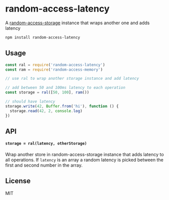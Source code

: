 # random-access-latency

A [random-access-storage](https://github.com/random-access-storage/random-access-storage) instance that wraps another one and adds latency

```sh
npm install random-access-latency
```

## Usage

```js
const ral = require('random-access-latency')
const ram = require('random-access-memory')

// use ral to wrap another storage instance and add latency

// add between 50 and 100ms latency to each operation
const storage = ral([50, 100], ram())

// should have latency
storage.write(42, Buffer.from('hi'), function () {
  storage.read(42, 2, console.log)
})
```

## API

#### `storage = ral(latency, otherStorage)`

Wrap another store in random-access-storage instance that adds latency to all operations.
If `latency` is an array a random latency is picked between the first and second number in the array.

## License

MIT
